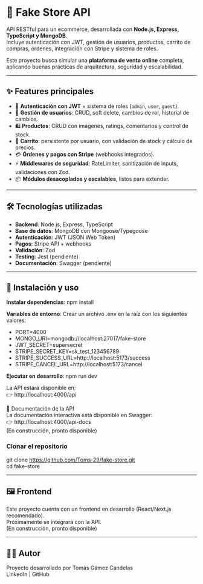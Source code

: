 # 🛒 Fake Store API

API RESTful para un ecommerce, desarrollada con **Node.js, Express, TypeScript y MongoDB**.  
Incluye autenticación con JWT, gestión de usuarios, productos, carrito de compras, órdenes, integración con Stripe y sistema de roles.  

Este proyecto busca simular una **plataforma de venta online** completa, aplicando buenas prácticas de arquitectura, seguridad y escalabilidad.

---

## ✨ Features principales

- 🔐 **Autenticación con JWT** + sistema de roles (`admin`, `user`, `guest`).
- 👤 **Gestión de usuarios**: CRUD, soft delete, cambios de rol, historial de cambios.
- 🛍️ **Productos**: CRUD con imágenes, ratings, comentarios y control de stock.
- 🛒 **Carrito**: persistente por usuario, con validación de stock y cálculo de precios.
- 💳 **Órdenes y pagos con Stripe** (webhooks integrados).
- ⚡ **Middlewares de seguridad**: RateLimiter, sanitización de inputs, validaciones con Zod.
- 📦 **Módulos desacoplados y escalables**, listos para extender.

---

## 🛠️ Tecnologías utilizadas

- **Backend**: Node.js, Express, TypeScript  
- **Base de datos**: MongoDB con Mongoose/Typegoose  
- **Autenticación**: JWT (JSON Web Token)  
- **Pagos**: Stripe API + webhooks  
- **Validación**: Zod  
- **Testing**: Jest (pendiente)  
- **Documentación**: Swagger (pendiente)  

---

## 🚀 Instalación y uso
**Instalar dependencias**: npm install

**Variables de entorno**: 
Crear un archivo .env en la raíz con los siguientes valores:
- PORT=4000
- MONGO_URI=mongodb://localhost:27017/fake-store
- JWT_SECRET=supersecret
- STRIPE_SECRET_KEY=sk_test_123456789
- STRIPE_SUCCESS_URL=http://localhost:5173/success
- STRIPE_CANCEL_URL=http://localhost:5173/cancel

**Ejecutar en desarrollo**: npm run dev

La API estará disponible en:  
👉 http://localhost:4000/api

📑 Documentación de la API  
La documentación interactiva está disponible en Swagger:  
👉 http://localhost:4000/api-docs  
(En construcción, pronto disponible)

### Clonar el repositorio
git clone https://github.com/Toms-29/fake-store.git  
cd fake-store

---

## 🖼️ Frontend
Este proyecto cuenta con un frontend en desarrollo (React/Next.js recomendado).  
Próximamente se integrará con la API.  
(En construcción, pronto disponible)

---

## 🧑‍💻 Autor
Proyecto desarrollado por Tomás Gámez Candelas  
LinkedIn | GitHub

